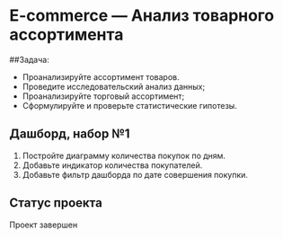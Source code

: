 # E-commerce — Анализ товарного ассортимента
##Задача:
- Проанализируйте ассортимент товаров.
- Проведите исследовательский анализ данных;
- Проанализируйте торговый ассортимент;
- Сформулируйте и проверьте статистические гипотезы.
## Дашборд, набор №1
1. Постройте диаграмму количества покупок по дням.
2. Добавьте индикатор количества покупателей.
3. Добавьте фильтр дашборда по дате совершения покупки.
## Статус проекта
Проект завершен
